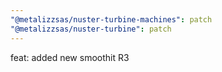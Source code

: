 ```yaml
---
"@metalizzsas/nuster-turbine-machines": patch
"@metalizzsas/nuster-turbine": patch
---
```


feat: added new smoothit R3
